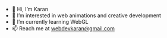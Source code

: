 - 👋 Hi, I’m Karan
- 👀 I’m interested in web animations and creative development
- 🌱 I’m currently learning WebGL
- 📫 Reach me at webdevkaran@gmail.com

<!---
karanwebdev/karanwebdev is a ✨ special ✨ repository because its `README.md` (this file) appears on your GitHub profile.
You can click the Preview link to take a look at your changes.
--->
